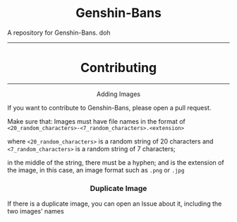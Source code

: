 <h1 align="center">Genshin-Bans</h1>
A repository for Genshin-Bans. doh


<hr>

<h1 align="center">Contributing</h1> <hr />

<p align="center" >Adding Images</h3>

If you want to contribute to Genshin-Bans, please open a pull request.

Make sure that:
Images must have file names in the format of `<20_random_characters>-<7_random_characters>.<extension>`

where `<20_random_characters>` is a random string of 20 characters and `<7_random_characters>` is a random string of 7 characters;

in the middle of the string, there must be a hyphen; and <extension> is the extension of the image, in this case, an image format such as `.png` or `.jpg`

<h3 align="center">Duplicate Image</h3>

If there is a duplicate image, you can open an Issue about it, including the two images' names
